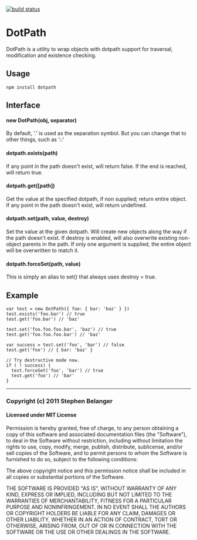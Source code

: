 [![build status](https://secure.travis-ci.org/Qard/DotPath.png)](http://travis-ci.org/Qard/DotPath)
# DotPath
DotPath is a utility to wrap objects with dotpath support for traversal, modification and existence checking.

## Usage

    npm install dotpath

## Interface

#### new DotPath(obj, separator)
By default, '.' is used as the separation symbol. But you can change that to other things, such as '::'

#### dotpath.exists(path)
If any point in the path doesn't exist, will return false. If the end is reached, will return true.

#### dotpath.get([path])
Get the value at the specified dotpath, if non supplied; return entire object. If any point in the path doesn't exist, will return undefined.

#### dotpath.set(path, value, destroy)
Set the value at the given dotpath. Will create new objects along the way if the path doesn't exist. If destroy is enabled, will also overwrite existing non-object parents in the path. If only one argument is supplied, the entire object will be overwritten to match it.

#### dotpath.forceSet(path, value)
This is simply an alias to set() that always uses destroy = true.

## Example

    var test = new DotPath({ foo: { bar: 'baz' } })
    test.exists('foo.bar') // true
    test.get('foo.bar') // 'baz'

    test.set('foo.foo.foo.bar', 'baz') // true
    test.get('foo.foo.foo.bar') // 'baz'

    var success = test.set('foo', 'bar') // false
    test.get('foo') // { bar: 'baz' }

    // Try destructive mode now.
    if ( ! success) {
      test.forceSet('foo', 'bar') // true
      test.get('foo') // 'bar'
    }

---

### Copyright (c) 2011 Stephen Belanger
#### Licensed under MIT License

Permission is hereby granted, free of charge, to any person obtaining a copy of this software and associated documentation files (the "Software"), to deal in the Software without restriction, including without limitation the rights to use, copy, modify, merge, publish, distribute, sublicense, and/or sell copies of the Software, and to permit persons to whom the Software is furnished to do so, subject to the following conditions:

The above copyright notice and this permission notice shall be included in all copies or substantial portions of the Software.

THE SOFTWARE IS PROVIDED "AS IS", WITHOUT WARRANTY OF ANY KIND, EXPRESS OR IMPLIED, INCLUDING BUT NOT LIMITED TO THE WARRANTIES OF MERCHANTABILITY, FITNESS FOR A PARTICULAR PURPOSE AND NONINFRINGEMENT. IN NO EVENT SHALL THE AUTHORS OR COPYRIGHT HOLDERS BE LIABLE FOR ANY CLAIM, DAMAGES OR OTHER LIABILITY, WHETHER IN AN ACTION OF CONTRACT, TORT OR OTHERWISE, ARISING FROM, OUT OF OR IN CONNECTION WITH THE SOFTWARE OR THE USE OR OTHER DEALINGS IN THE SOFTWARE.